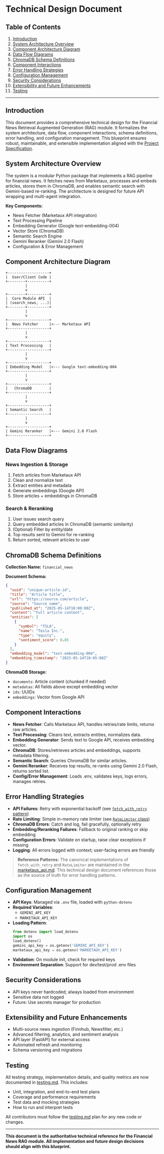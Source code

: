 # Technical Design Document

## Table of Contents
1. [Introduction](#introduction)
2. [System Architecture Overview](#system-architecture-overview)
3. [Component Architecture Diagram](#component-architecture-diagram)
4. [Data Flow Diagrams](#data-flow-diagrams)
5. [ChromaDB Schema Definitions](#chromadb-schema-definitions)
6. [Component Interactions](#component-interactions)
7. [Error Handling Strategies](#error-handling-strategies)
8. [Configuration Management](#configuration-management)
9. [Security Considerations](#security-considerations)
10. [Extensibility and Future Enhancements](#extensibility-and-future-enhancements)
11. [Testing](#testing)

---

## Introduction

This document provides a comprehensive technical design for the Financial News Retrieval Augmented Generation (RAG) module. It formalizes the system architecture, data flow, component interactions, schema definitions, error handling, and configuration management. This blueprint ensures robust, maintainable, and extensible implementation aligned with the [Project Specification](./project_spec.md).

## System Architecture Overview

The system is a modular Python package that implements a RAG pipeline for financial news. It fetches news from Marketaux, processes and embeds articles, stores them in ChromaDB, and enables semantic search with Gemini-based re-ranking. The architecture is designed for future API wrapping and multi-agent integration.

**Key Components:**
- News Fetcher (Marketaux API integration)
- Text Processing Pipeline
- Embedding Generator (Google text-embedding-004)
- Vector Store (ChromaDB)
- Semantic Search Engine
- Gemini Reranker (Gemini 2.0 Flash)
- Configuration & Error Management

## Component Architecture Diagram

```
+-------------------+
|  User/Client Code |
+--------+----------+
         |
         v
+--------+----------+
|  Core Module API  |
| (search_news, ...)|
+--------+----------+
         |
         v
+-------------------+
|  News Fetcher     |<--- Marketaux API
+-------------------+
         |
         v
+-------------------+
| Text Processing   |
+-------------------+
         |
         v
+-------------------+
| Embedding Model   |<--- Google text-embedding-004
+-------------------+
         |
         v
+-------------------+
|   ChromaDB        |
+-------------------+
         |
         v
+-------------------+
| Semantic Search   |
+-------------------+
         |
         v
+-------------------+
| Gemini Reranker   |<--- Gemini 2.0 Flash
+-------------------+
```

## Data Flow Diagrams

### News Ingestion & Storage

1. Fetch articles from Marketaux API
2. Clean and normalize text
3. Extract entities and metadata
4. Generate embeddings (Google API)
5. Store articles + embeddings in ChromaDB

### Search & Reranking

1. User issues search query
2. Query embedded articles in ChromaDB (semantic similarity)
3. (Optional) Filter by entity/date
4. Top results sent to Gemini for re-ranking
5. Return sorted, relevant articles to user

## ChromaDB Schema Definitions

**Collection Name:** `financial_news`

**Document Schema:**
```json
{
  "uuid": "unique-article-id",
  "title": "Article title",
  "url": "https://source.com/article",
  "source": "Source name",
  "published_at": "2025-05-14T10:00:00Z",
  "content": "Full article content",
  "entities": [
    {
      "symbol": "TSLA",
      "name": "Tesla Inc.",
      "type": "equity",
      "sentiment_score": 0.85
    }
  ],
  "embedding_model": "text-embedding-004",
  "embedding_timestamp": "2025-05-14T10:05:00Z"
}
```

**ChromaDB Storage:**
- `documents`: Article content (chunked if needed)
- `metadatas`: All fields above except embedding vector
- `ids`: UUIDs
- `embeddings`: Vector from Google API

## Component Interactions

- **News Fetcher**: Calls Marketaux API, handles retries/rate limits, returns raw articles.
- **Text Processing**: Cleans text, extracts entities, normalizes data.
- **Embedding Generator**: Sends text to Google API, receives embedding vector.
- **ChromaDB**: Stores/retrieves articles and embeddings, supports metadata filtering.
- **Semantic Search**: Queries ChromaDB for similar articles.
- **Gemini Reranker**: Receives top results, re-ranks using Gemini 2.0 Flash, returns sorted list.
- **Config/Error Management**: Loads .env, validates keys, logs errors, manages retries.

## Error Handling Strategies

- **API Failures**: Retry with exponential backoff (see [`fetch_with_retry` pattern](marketaux_api.md#error-codes--handling))
- **Rate Limiting**: Simple in-memory rate limiter (see [`RateLimiter` class](marketaux_api.md#error-codes--handling))
- **ChromaDB Errors**: Catch and log, fail gracefully, optionally retry
- **Embedding/Reranking Failures**: Fallback to original ranking or skip embedding
- **Configuration Errors**: Validate on startup, raise clear exceptions if missing
- **Logging**: All errors logged with context; user-facing errors are friendly

> **Reference Patterns:**
> The canonical implementations of `fetch_with_retry` and `RateLimiter` are maintained in the [marketaux_api.md](marketaux_api.md#error-codes--handling). This technical design document references those as the source of truth for error handling patterns.

## Configuration Management

- **API Keys**: Managed via `.env` file, loaded with `python-dotenv`
- **Required Variables**:
  - `GEMINI_API_KEY`
  - `MARKETAUX_API_KEY`
- **Loading Pattern**:
  ```python
  from dotenv import load_dotenv
  import os
  load_dotenv()
  gemini_api_key = os.getenv('GEMINI_API_KEY')
  marketaux_api_key = os.getenv('MARKETAUX_API_KEY')
  ```
- **Validation**: On module init, check for required keys
- **Environment Separation**: Support for dev/test/prod .env files

## Security Considerations

- API keys never hardcoded; always loaded from environment
- Sensitive data not logged
- Future: Use secrets manager for production

## Extensibility and Future Enhancements

- Multi-source news ingestion (Finnhub, Newsfilter, etc.)
- Advanced filtering, analytics, and sentiment analysis
- API layer (FastAPI) for external access
- Automated refresh and monitoring
- Schema versioning and migrations

## Testing

All testing strategy, implementation details, and quality metrics are now documented in [testing.md](testing.md). This includes:
- Unit, integration, and end-to-end test plans
- Coverage and performance requirements
- Test data and mocking strategies
- How to run and interpret tests

All contributors must follow the [testing.md](testing.md) plan for any new code or changes.

---

**This document is the authoritative technical reference for the Financial News RAG module. All implementation and future design decisions should align with this blueprint.**
